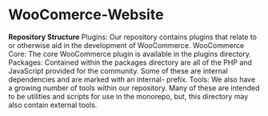 # WooComerce-Website
**Repository Structure**
Plugins: Our repository contains plugins that relate to or otherwise aid in the development of WooCommerce.
WooCommerce Core: The core WooCommerce plugin is available in the plugins directory.
Packages: Contained within the packages directory are all of the PHP and JavaScript provided for the community. Some of these are internal dependencies and are marked with an internal- prefix.
Tools: We also have a growing number of tools within our repository. Many of these are intended to be utilities and scripts for use in the monorepo, but, this directory may also contain external tools.

